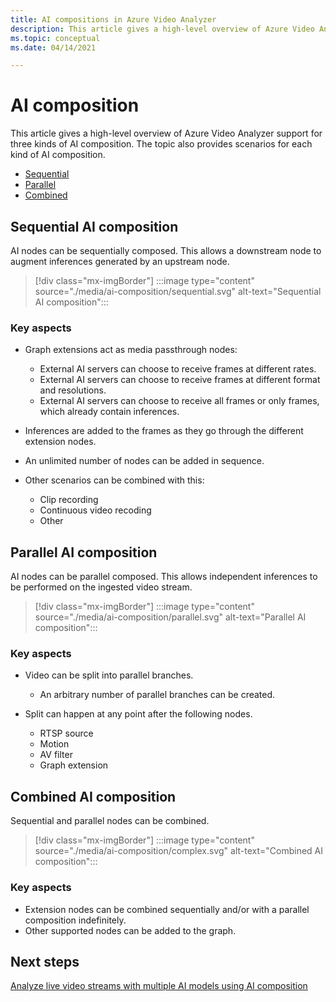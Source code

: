 ```yaml
---
title: AI compositions in Azure Video Analyzer
description: This article gives a high-level overview of Azure Video Analyzer support for three kinds of AI composition. The topic also provides scenario explanation for each kind of AI composition.
ms.topic: conceptual
ms.date: 04/14/2021

---
```


# AI composition

This article gives a high-level overview of Azure Video Analyzer support for three kinds of AI composition. The topic also provides scenarios for each kind of AI composition.

* [Sequential](#sequential-ai-composition)
* [Parallel](#parallel-ai-composition)
* [Combined](#combined-ai-composition)

## Sequential AI composition

AI nodes can be sequentially composed. This allows a downstream node to augment inferences generated by an upstream node.

> [!div class="mx-imgBorder"]
> :::image type="content" source="./media/ai-composition/sequential.svg" alt-text="Sequential AI composition":::
 
### Key aspects

* Graph extensions act as media passthrough nodes:

    * External AI servers can choose to receive frames at different rates.
    * External AI servers can choose to receive frames at different format and resolutions.
    * External AI servers can choose to receive all frames or only frames, which already contain inferences.
* Inferences are added to the frames as they go through the different extension nodes.
* An unlimited number of nodes can be added in sequence.
* Other scenarios can be combined with this:
    
    * Clip recording
    * Continuous video recoding
    * Other
    
## Parallel AI composition

AI nodes can be parallel composed. This allows independent inferences to be performed on the ingested video stream.

> [!div class="mx-imgBorder"]
> :::image type="content" source="./media/ai-composition/parallel.svg" alt-text="Parallel AI composition":::
 
### Key aspects

* Video can be split into parallel branches.

    * An arbitrary number of parallel branches can be created.
* Split can happen at any point after the following nodes.
    
    * RTSP source
    * Motion
    * AV filter
    * Graph extension

## Combined AI composition

Sequential and parallel nodes can be combined.

> [!div class="mx-imgBorder"]
> :::image type="content" source="./media/ai-composition/complex.svg" alt-text="Combined AI composition":::
 
### Key aspects

* Extension nodes can be combined sequentially and/or with a parallel composition indefinitely.
* Other supported nodes can be added to the graph. 

## Next steps

[Analyze live video streams with multiple AI models using AI composition](analyze-ai-composition.md)
